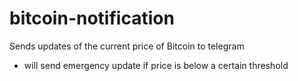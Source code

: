 # bitcoin-notification
Sends updates of the current price of Bitcoin to telegram
- will send emergency update if price is below a certain threshold

